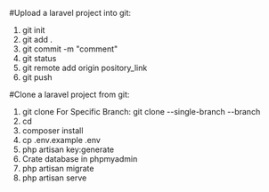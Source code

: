 #Upload a laravel project into git:

1. git init
2. git add .
3. git commit -m "comment"
4. git status
5. git remote add origin pository_link
6. git push


#Clone a laravel project from git:

1. git clone <project url>
For Specific Branch: git clone --single-branch --branch <branch name> <project url>
2. cd <project name>
3. composer install
4. cp .env.example .env
5. php artisan key:generate
6. Crate database in phpmyadmin 
7. php artisan migrate
8. php artisan serve
